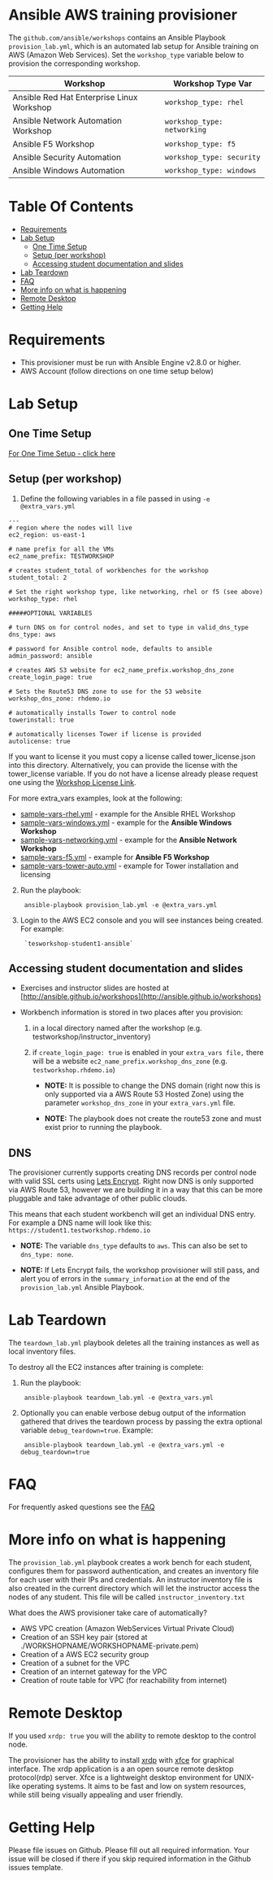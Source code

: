 # Ansible AWS training provisioner

The `github.com/ansible/workshops` contains an Ansible Playbook `provision_lab.yml`, which is an automated lab setup for Ansible training on AWS (Amazon Web Services).  Set the `workshop_type` variable below to provision the corresponding workshop.

| Workshop | Workshop Type Var   |
|---|---|
| Ansible Red Hat Enterprise Linux Workshop | `workshop_type: rhel`  |
| Ansible Network Automation Workshop | `workshop_type: networking`  |
| Ansible F5 Workshop | `workshop_type: f5`   |
| Ansible Security Automation | `workshop_type: security`   |
| Ansible Windows Automation  | `workshop_type: windows`    |

# Table Of Contents
- [Requirements](#requirements)
- [Lab Setup](#lab-setup)
  - [One Time Setup](#one-time-setup)
  - [Setup (per workshop)](#setup-per-workshop)
  - [Accessing student documentation and slides](#Accessing-student-documentation-and-slides)
- [Lab Teardown](#aws-teardown)
- [FAQ](../docs/faq.md)
- [More info on what is happening](#more-info-on-what-is-happening)
- [Remote Desktop](#remote-desktop)
- [Getting Help](#getting-help)

# Requirements

- This provisioner must be run with Ansible Engine v2.8.0 or higher.
- AWS Account (follow directions on one time setup below)

# Lab Setup

## One Time Setup
[For One Time Setup - click here](../docs/setup.md)

## Setup (per workshop)

1. Define the following variables in a file passed in using `-e @extra_vars.yml`

```
---
# region where the nodes will live
ec2_region: us-east-1

# name prefix for all the VMs
ec2_name_prefix: TESTWORKSHOP

# creates student_total of workbenches for the workshop
student_total: 2

# Set the right workshop type, like networking, rhel or f5 (see above)
workshop_type: rhel

#####OPTIONAL VARIABLES

# turn DNS on for control nodes, and set to type in valid_dns_type
dns_type: aws

# password for Ansible control node, defaults to ansible
admin_password: ansible

# creates AWS S3 website for ec2_name_prefix.workshop_dns_zone
create_login_page: true

# Sets the Route53 DNS zone to use for the S3 website
workshop_dns_zone: rhdemo.io

# automatically installs Tower to control node
towerinstall: true

# automatically licenses Tower if license is provided
autolicense: true
```

If you want to license it you must copy a license called tower_license.json into this directory. Alternatively, you can provide the license with the tower_license variable.  If you do not have a license already please request one using the [Workshop License Link](https://www.ansible.com/workshop-license).

For more extra_vars examples, look at the following:
- [sample-vars-rhel.yml](sample_workshops/sample-vars-rhel.yml) - example for the Ansible RHEL Workshop
- [sample-vars-windows.yml](sample_workshops/sample-vars-windows.yml) - example for the **Ansible Windows Workshop**
- [sample-vars-networking.yml](sample_workshops/sample-vars-networking.yml) - example for the **Ansible Network Workshop**
- [sample-vars-f5.yml](sample_workshops/sample-vars-f5.yml) - example for **Ansible F5 Workshop**
- [sample-vars-tower-auto.yml](sample_workshops/sample-vars-tower-auto.yml) - example for Tower installation and licensing

2. Run the playbook:

        ansible-playbook provision_lab.yml -e @extra_vars.yml

3. Login to the AWS EC2 console and you will see instances being created.  For example:

        `tesworkshop-student1-ansible`

## Accessing student documentation and slides

  - Exercises and instructor slides are hosted at [http://ansible.github.io/workshops](http://ansible.github.io/workshops)

  - Workbench information is stored in two places after you provision:
    1. in a local directory named after the workshop (e.g. testworkshop/instructor_inventory)

    2. if `create_login_page: true` is enabled in your `extra_vars file,` there will be a website `ec2_name_prefix.workshop_dns_zone` (e.g. `testworkshop.rhdemo.io`)

       - **NOTE:** It is possible to change the DNS domain (right now this is only supported via a AWS Route 53 Hosted Zone) using the parameter `workshop_dns_zone` in your `extra_vars.yml` file.

       - **NOTE:** The playbook does not create the route53 zone and must exist prior to running the playbook.

## DNS

The provisioner currently supports creating DNS records per control node with valid SSL certs using [Lets Encrypt](https://letsencrypt.org/).  Right now DNS is only supported via AWS Route 53, however we are building it in a way that this can be more pluggable and take advantage of other public clouds.

This means that each student workbench will get an individual DNS entry.  For example a DNS name will look like this: `https://student1.testworkshop.rhdemo.io`

  - **NOTE:** The variable `dns_type` defaults to `aws`.  This can also be set to `dns_type: none`.  

  - **NOTE:**  If Lets Encrypt fails, the workshop provisioner will still pass, and alert you of errors in the `summary_information` at the end of the `provision_lab.yml` Ansible Playbook.

# Lab Teardown

The `teardown_lab.yml` playbook deletes all the training instances as well as local inventory files.

To destroy all the EC2 instances after training is complete:

1. Run the playbook:

        ansible-playbook teardown_lab.yml -e @extra_vars.yml

2. Optionally you can enable verbose debug output of the information gathered
   that drives the teardown process by passing the extra optional variable
   `debug_teardown=true`. Example:

        ansible-playbook teardown_lab.yml -e @extra_vars.yml -e debug_teardown=true

# FAQ

For frequently asked questions see the [FAQ](../docs/faq.md)

# More info on what is happening

The `provision_lab.yml` playbook creates a work bench for each student, configures them for password authentication, and creates an inventory file for each user with their IPs and credentials. An instructor inventory file is also created in the current directory which will let the instructor access the nodes of any student.  This file will be called `instructor_inventory.txt`

What does the AWS provisioner take care of automatically?
- AWS VPC creation (Amazon WebServices Virtual Private Cloud)
- Creation of an SSH key pair (stored at ./WORKSHOPNAME/WORKSHOPNAME-private.pem)
- Creation of a AWS EC2 security group
- Creation of a subnet for the VPC
- Creation of an internet gateway for the VPC
- Creation of route table for VPC (for reachability from internet)

# Remote Desktop

If you used `xrdp: true` you will the ability to remote desktop to the control node.

The provisioner has the ability to install [xrdp](http://www.xrdp.org/) with [xfce](https://xfce.org/) for graphical interface. The xrdp application is a an open source remote desktop protocol(rdp) server. Xfce is a lightweight desktop environment for UNIX-like operating systems. It aims to be fast and low on system resources, while still being visually appealing and user friendly.

# Getting Help

Please file issues on Github.  Please fill out all required information.  Your issue will be closed if there if you skip required information in the Github issues template.
